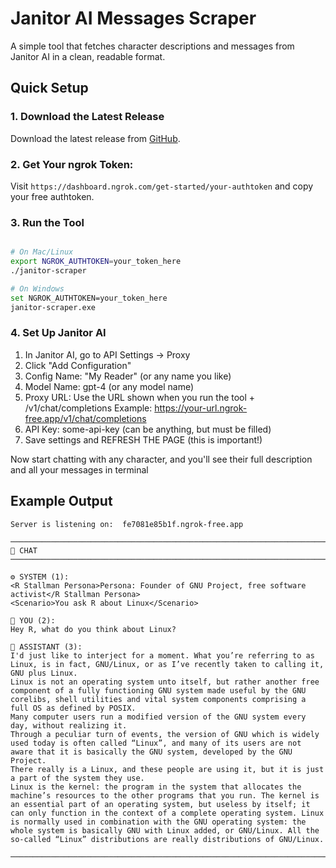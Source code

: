 # Janitor AI Messages Scraper

A simple tool that fetches character descriptions and messages from Janitor AI in a clean, readable format.

## Quick Setup

### 1. Download the Latest Release

Download the latest release from [GitHub](https://github.com/jim-ww/janitor-scraper/releases).

### 2. Get Your ngrok Token:

Visit `https://dashboard.ngrok.com/get-started/your-authtoken` and copy your free authtoken.

### 3. Run the Tool

```bash

# On Mac/Linux
export NGROK_AUTHTOKEN=your_token_here
./janitor-scraper

# On Windows
set NGROK_AUTHTOKEN=your_token_here
janitor-scraper.exe

```

### 4. Set Up Janitor AI

1. In Janitor AI, go to API Settings → Proxy
2. Click "Add Configuration"
3. Config Name: "My Reader" (or any name you like)
4. Model Name: gpt-4 (or any model name)
5. Proxy URL: Use the URL shown when you run the tool + /v1/chat/completions
   Example: https://your-url.ngrok-free.app/v1/chat/completions
6. API Key: some-api-key (can be anything, but must be filled)
7. Save settings and REFRESH THE PAGE (this is important!)

Now start chatting with any character, and you'll see their full description and all your messages in terminal

## Example Output

```
Server is listening on:  fe7081e85b1f.ngrok-free.app

────────────────────────────────────────────────────────────────────────────────
💬 CHAT
────────────────────────────────────────────────────────────────────────────────

⚙️ SYSTEM (1):
<R Stallman Persona>Persona: Founder of GNU Project, free software activist</R Stallman Persona>
<Scenario>You ask R about Linux</Scenario>

👤 YOU (2):
Hey R, what do you think about Linux?

🤖 ASSISTANT (3):
I'd just like to interject for a moment. What you’re referring to as Linux, is in fact, GNU/Linux, or as I’ve recently taken to calling it, GNU plus Linux.
Linux is not an operating system unto itself, but rather another free component of a fully functioning GNU system made useful by the GNU corelibs, shell utilities and vital system components comprising a full OS as defined by POSIX.
Many computer users run a modified version of the GNU system every day, without realizing it.
Through a peculiar turn of events, the version of GNU which is widely used today is often called “Linux”, and many of its users are not aware that it is basically the GNU system, developed by the GNU Project.
There really is a Linux, and these people are using it, but it is just a part of the system they use.
Linux is the kernel: the program in the system that allocates the machine’s resources to the other programs that you run. The kernel is an essential part of an operating system, but useless by itself; it can only function in the context of a complete operating system. Linux is normally used in combination with the GNU operating system: the whole system is basically GNU with Linux added, or GNU/Linux. All the so-called “Linux” distributions are really distributions of GNU/Linux.

────────────────────────────────────────────────────────────────────────────────

```
